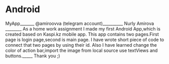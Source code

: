 # Android
MyApp_______
@amiroovva (telegram account)__________
Nurly Amirova ________
As a home work assignment I made my first Android App,which is created based on Kaspi.kz mobile app.
This app contains two pages.First page is login page,second is main page.
I have wrote short piece of code to connect that two pages by using their id.
Also I have learned change the color of action bar,import the image from local source use textViews and buttons._____
 Thank you ;)
